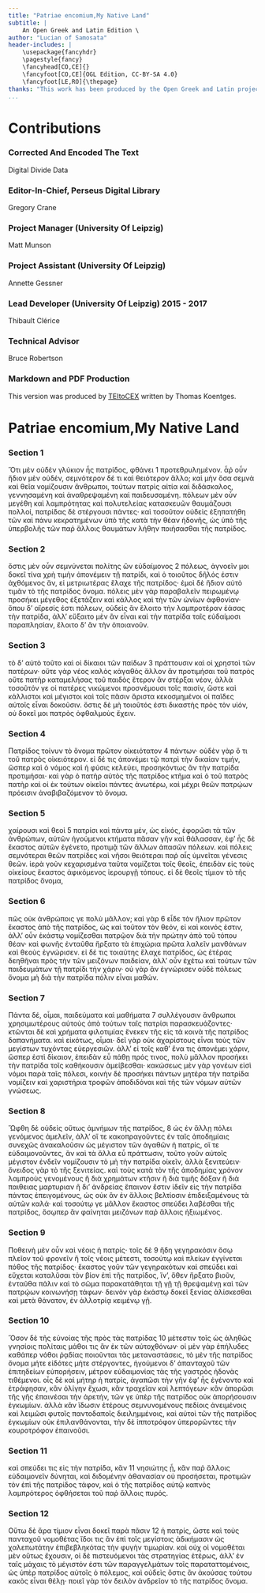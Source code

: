 ```yaml
---
title: "Patriae encomium,My Native Land"
subtitle: |
	An Open Greek and Latin Edition \ 
author: "Lucian of Samosata"
header-includes: | 
	\usepackage{fancyhdr}
	\pagestyle{fancy}
	\fancyhead[CO,CE]{}
	\fancyfoot[CO,CE]{OGL Edition, CC-BY-SA 4.0}
	\fancyfoot[LE,RO]{\thepage}
thanks: "This work has been produced by the Open Greek and Latin project through the help of volunteers. See contributions for details."
...
```


# Contributions


### Corrected And Encoded The Text

Digital Divide Data  
  
### Editor-In-Chief, Perseus Digital Library

Gregory Crane  
  
### Project Manager (University Of Leipzig)

Matt Munson  
  
### Project Assistant (University Of Leipzig)

Annette Gessner  
  
### Lead Developer (University Of Leipzig) 2015 - 2017

Thibault Clérice  
  
### Technical Advisor

Bruce Robertson  
  
### Markdown and PDF Production

This version was produced by [TEItoCEX](https://github.com/ThomasK81/TEItoCEX) written by Thomas Koentges.

# Patriae encomium,My Native Land

### Section 1

<p>Ὅτι μὲν οὐδὲν γλύκιον ἧς πατρίδος, φθάνει 1
προτεθρυλημένον. ἆῤ οὖν ἥδιον μὲν οὐδέν, σεμνότερον
δέ τι καὶ θειότερον ἄλλο; καὶ μὴν ὅσα
σεμνὰ καὶ θεῖα νομίζουσιν ἄνθρωποι, τούτων
πατρὶς αἰτία καὶ διδάσκαλος, γεννησαμένη καὶ
ἀναθρεψαμένη καὶ παιδευσαμένη. πόλεων μὲν
οὖν μεγέθη καὶ λαμπρότητας καὶ πολυτελείας
κατασκευῶν θαυμάζουσι πολλοί, πατρίδας δὲ
στέργουσι πάντες· καὶ τοσοῦτον οὐδεὶς ἐξηπατήθη
τῶν καὶ πάνυ κεκρατημένων ὑπὸ τῆς κατὰ τὴν
θέαν ἡδονῆς, ὡς ὑπὸ τῆς ὑπερβολῆς τῶν παῤ
ἄλλοις θαυμάτων λήθην ποιήσασθαι τῆς πατρίδος.</p>


### Section 2

<p>ὅστις μὲν οὖν σεμνύνεται πολίτης ὢν εὐδαίμονος 2
πόλεως, ἀγνοεῖν μοι δοκεῖ τίνα χρὴ τιμὴν
ἀπονέμειν τῇ πατρίδι, καὶ ὁ τοιοῦτος δῆλός ἐστιν
ἀχθόμενος ἄν, εἰ μετριωτέρας ἔλαχε τῆς πατρίδος·
ἐμοὶ δὲ ἥδιον αὐτὸ τιμᾶν τὸ τῆς πατρίδος ὄνομα.
πόλεις μὲν γὰρ παραβαλεῖν πειρωμένῳ προσήκει
μέγεθος ἐξετάζειν καὶ κάλλος καὶ τὴν τῶν ὠνίων
ἀφθονίαν· ὅπου δʼ αἵρεσίς ἐστι πόλεων, οὐδεὶς ἂν
ἕλοιτο τὴν λαμπροτέραν ἐάσας τὴν πατρίδα, ἀλλʼ
εὔξαιτο μὲν ἂν εἶναι καὶ τὴν πατρίδα ταῖς εὐδαίμοσι
παραπλησίαν, ἕλοιτο δʼ ἂν τὴν ὁποιανοῦν.</p>


### Section 3

<p>τὸ δʼ αὐτὸ τοῦτο καὶ οἱ δίκαιοι τῶν παίδων 3

<pb n="212"/>
πράττουσιν καὶ οἱ χρηστοὶ τῶν πατέρων· οὔτε
γὰρ νέος καλὸς κἀγαθὸς ἄλλον ἄν προτιμήσαι
τοῦ πατρὸς οὔτε πατὴρ καταμελήσας τοῦ παιδὸς
ἕτερον ἂν στέρξαι νέον, ἀλλὰ τοσοῦτόν γε οἱ
πατέρες νικώμενοι προσνέμουσι τοῖς παισίν, ὥστε
καὶ κάλλιστοι καὶ μέγιστοι καὶ τοῖς πᾶσιν ἄριστα
κεκοσμημένοι οἱ παῖδες αὐτοῖς εἶναι δοκοῦσιν.
ὅστις δὲ μὴ τοιοῦτός ἐστι δικαστὴς πρὸς τὸν υἱόν,
οὐ δοκεῖ μοι πατρὸς ὀφθαλμοὺς ἔχειν.</p>


### Section 4

<p>Πατρίδος τοίνυν τὸ ὄνομα πρῶτον οἰκειότατον 4
πάντων· οὐδὲν γὰρ ὅ τι τοῦ πατρὸς οἰκειότερον.
εἰ δέ τις ἀπονέμει τῷ πατρὶ τὴν δικαίαν τιμήν,
ὥσπερ καὶ ὁ νόμος καὶ ἡ φύσις κελεύει, προσηκόντως
ἂν τὴν πατρίδα προτιμήσαι· καὶ γὰρ ὁ
πατὴρ αὐτὸς τῆς πατρίδος κτῆμα καὶ ὁ τοῦ
πατρὸς πατὴρ καὶ οἱ ἐκ τούτων οἰκεῖοι πάντες
ἀνωτέρω, καὶ μέχρι θεῶν πατρῴων πρόεισιν
ἀναβιβαζόμενον τὸ ὄνομα.</p>


### Section 5

<p>χαίρουσι καὶ θεοὶ 5
πατρίσι καὶ πάντα μέν, ὡς εἰκός, ἐφορῶσι τὰ τῶν
ἀνθρώπων, αὑτῶν ἡγούμενοι κτήματα πᾶσαν γῆν
καὶ θάλασσαν, ἐφʼ ἧς δὲ ἕκαστος αὐτῶν ἐγένετο,
προτιμᾷ τῶν ἄλλων ἁπασῶν πόλεων. καὶ πόλεις
σεμνότεραι θεῶν πατρίδες καὶ νῆσοι θειότεραι
παῤ αἷς ὑμνεῖται γένεσις θεῶν. ἱερὰ γοῦν
κεχαρισμένα ταῦτα νομίζεται τοῖς θεοῖς, ἐπειδὰν
εἰς τοὺς οἰκείους ἕκαστος ἀφικόμενος ἱερουργῇ
τόπους. εἰ δὲ θεοῖς τίμιον τὸ τῆς πατρίδος ὄνομα,</p>


### Section 6

<p>πῶς οὐκ ἀνθρώποις γε πολὺ μᾶλλον; καὶ γὰρ 6
εἶδε τὸν ἥλιον πρῶτον ἕκαστος ἀπὸ τῆς πατρίδος,
ὡς καὶ τοῦτον τὸν θεόν, εἰ καὶ κοινός ἐστιν, ἀλλʼ
οὖν ἑκάστῳ νομίζεσθαι πατρῷον διὰ τὴν πρώτην
ἀπὸ τοῦ τόπου θέαν· καὶ φωνῆς ἐνταῦθα ἤρξατο

<pb n="214"/>
τὰ ἐπιχώρια πρῶτα λαλεῖν μανθάνων καὶ θεοὺς
ἐγνώρισεν. εἰ δέ τις τοιαύτης ἔλαχε πατρίδος,
ὡς ἑτέρας δεηθῆναι πρὸς τὴν τῶν μειζόνων παιδείαν,
ἀλλʼ οὖν ἐχέτω καὶ τούτων τῶν παιδευμάτων
τῇ πατρίδι τὴν χάριν· οὐ γὰρ ἂν ἐγνώρισεν οὐδὲ
πόλεως ὄνομα μὴ διὰ τὴν πατρίδα πόλιν εἶναι
μαθών.</p>


### Section 7

<p>Πάντα δέ, οἶμαι, παιδεύματα καὶ μαθήματα 7
συλλέγουσιν ἄνθρωποι χρησιμωτέρους αὑτοὺς
ἀπὸ τούτων ταῖς πατρίσι παρασκευάζοντες·
κτῶνται δὲ καὶ χρήματα φιλοτιμίας ἕνεκεν τῆς
εἰς τὰ κοινὰ τῆς πατρίδος δαπανήματα. καὶ
εἰκότως, οἶμαι· δεῖ γὰρ οὐκ ἀχαρίστους εἶναι τοὺς
τῶν μεγίστων τυχόντας εὐεργεσιῶν. ἀλλʼ εἰ τοῖς
καθʼ ἕνα τις ἀπονέμει χάριν, ὥσπερ ἐστὶ δίκαιον,
ἐπειδὰν εὖ πάθῃ πρός τινος, πολὺ μᾶλλον προσήκει
τὴν πατρίδα τοῖς καθήκουσιν ἀμείβεσθαι·
κακώσεως μὲν γὰρ γονέων εἰσὶ νόμοι παρὰ ταῖς
πόλεσι, κοινὴν δὲ προσήκει πάντων μητέρα τὴν
πατρίδα νομίζειν καὶ χαριστήρια τροφῶν ἀποδιδόναι
καὶ τῆς τῶν νόμων αὐτῶν γνώσεως.</p>


### Section 8

<p>Ὤφθη δὲ οὐδεὶς οὕτως ἀμνήμων τῆς πατρίδος, 8
ὡς ἐν ἄλλῃ πόλει γενόμενος ἀμελεῖν, ἀλλʼ οἵ
τε κακοπραγοῦντες ἐν ταῖς ἀποδημίαις συνεχῶς
ἀνακαλοῦσιν ὡς μέγιστον τῶν ἀγαθῶν ἡ πατρίς,
οἵ τε εὐδαιμονοῦντες, ἂν καὶ τὰ ἄλλα εὖ πράττωσιν,
τοῦτο γοῦν αὐτοῖς μέγιστον ἐνδεῖν νομίζουσιν
τὸ μὴ τὴν πατρίδα οἰκεῖν, ἀλλὰ ξενιτεύειν· ὄνειδος
γὰρ τὸ τῆς ξενιτείας. καὶ τοὺς κατὰ τὸν τῆς
ἀποδημίας χρόνον λαμπροὺς γενομένους ἢ διὰ
χρημάτων κτῆσιν ἢ διὰ τιμῆς δόξαν ἢ διὰ

<pb n="216"/>
παιθειας μαρτυριαν ἢ διʼ ἀνδρείας ἔπαινον ἔστιν ἰδεῖν
εἰς τὴν πατρίδα πάντας ἐπειγομένους, ὡς οὐκ ἂν
ἐν ἄλλοις βελτίοσιν ἐπιδειξαμένους τὰ αὑτῶν
καλά· καὶ τοσούτῳ γε μᾶλλον ἕκαστος σπεύδει
λαβέσθαι τῆς πατρίδος, ὅσῳπερ ἂν φαίνηται
μειζόνων παῤ ἄλλοις ἠξιωμένος.</p>


### Section 9

<p>Ποθεινὴ μὲν οὖν καὶ νέοις ἡ πατρίς· τοῖς δὲ 9
ἤδη γεγηρακόσιν ὅσῳ πλεῖον τοῦ φρονεῖν ἢ τοῖς
νέοις μέτεστι, τοσούτῳ καὶ πλείων ἐγγίνεται
πόθος τῆς πατρίδος· ἕκαστος γοῦν τῶν γεγηρακότων
καὶ σπεύδει καὶ εὔχεται καταλῦσαι τὸν
βίον ἐπὶ τῆς πατρίδος, ἵνʼ, ὅθεν ἤρξατο βιοῦν,
ἐνταῦθα πάλιν καὶ τὸ σῶμα παρακατάθηται τῇ
γῇ τῇ θρεψαμένῃ καὶ τῶν πατρῴων κοινωνήσῃ
τάφων· δεινὸν γὰρ ἑκάστῳ δοκεῖ ξενίας ἁλίσκεσθαι
καὶ μετὰ θάνατον, ἐν ἀλλοτρίᾳ κειμένῳ γῇ.</p>


### Section 10

<p>Ὅσον δὲ τῆς εὐνοίας τῆς πρὸς τὰς πατρίδας 10
μέτεστιν τοῖς ὡς ἀληθῶς γνησίοις πολίταις μάθοι
τις ἂν ἐκ τῶν αὐτοχθόνων· οἱ μὲν γὰρ ἐπήλυδες
καθάπερ νόθοι ῥᾳδίας ποιοῦνται τὰς μεταναστάσεις,
τὸ μὲν τῆς πατρίδος ὄνομα μήτε εἰδότες μήτε
στέργοντες, ἡγούμενοι δʼ ἀπανταχοῦ τῶν ἐπιτηδείων
εὐπορήσειν, μέτρον εὐδαιμονίας τὰς τῆς
γαστρὸς ἡδονὰς τιθέμενοι. οἷς δὲ καὶ μήτηρ ἡ
πατρίς, ἀγαπῶσι τὴν γῆν ἐφʼ ἧς ἐγένοντο καὶ
ἐτράφησαν, κἂν ὀλίγην ἔχωσι, κἂν τραχεῖαν καὶ
λεπτόγεων· κἂν ἀπορῶσι τῆς γῆς ἐπαινέσαι τὴν
ἀρετήν, τῶν γε ὑπὲρ τῆς πατρίδος οὐκ ἀπορήσουσιν
ἐγκωμίων. ἀλλὰ κἂν ἴδωσιν ἑτέρους σεμνυνομένους
πεδίοις ἀνειμένοις καὶ λειμῶσι φυτοῖς
παντοδαποῖς διειλημμένοις, καὶ αὐτοὶ τῶν τῆς

<pb n="218"/>
πατρίδος ἐγκωμίων οὐκ ἐπιλανθάνονται, τὴν δὲ
ἱπποτρόφον ὑπερορῶντες τὴν κουροτρόφον ἐπαινοῦσι.</p>


### Section 11

<p>καὶ σπεύδει τις εἰς τὴν πατρίδα, κἂν 11
νησιώτης ᾖ, κἂν παῤ ἄλλοις εὐδαιμονεῖν δύνηται,
καὶ διδομένην ἀθανασίαν οὐ προσήσεται, προτιμῶν
τὸν ἐπὶ τῆς πατρίδος τάφον, καὶ ὁ τῆς
πατρίδος αὐτῷ καπνὸς λαμπρότερος ὀφθήσεται
τοῦ παῤ ἄλλοις πυρός.</p>


### Section 12

<p>Οὕτω δὲ ἄρα τίμιον εἶναι δοκεῖ παρὰ πᾶσιν 12
ἡ πατρίς, ὥστε καὶ τοὺς πανταχοῦ νομοθέτας ἴδοι
τις ἂν ἐπὶ τοῖς μεγίστοις ἀδικήμασιν ὡς χαλεπωτάτην
ἐπιβεβληκότας τὴν φυγὴν τιμωρίαν. καὶ
οὐχ οἱ νομοθέται μὲν οὕτως ἔχουσιν, οἱ δὲ πιστευόμενοι
τὰς στρατηγίας ἑτέρως, ἀλλʼ ἐν ταῖς μάχαις
τὸ μέγιστόν ἐστι τῶν παραγγελμάτων τοῖς
παραταττομένοις, ὡς ὑπὲρ πατρίδος αὐτοῖς ὁ
πόλεμος, καὶ οὐδεὶς ὅστις ἂν ἀκούσας τούτου
κακὸς εἶναι θέλῃ· ποιεῖ γὰρ τὸν δειλὸν ἀνδρεῖον
τὸ τῆς πατρίδος ὄνομα.</p>

